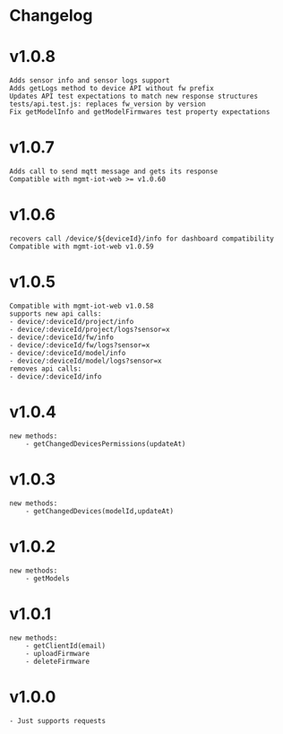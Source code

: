 # Changelog

# v1.0.8
	Adds sensor info and sensor logs support
	Adds getLogs method to device API without fw prefix
	Updates API test expectations to match new response structures
	tests/api.test.js: replaces fw_version by version
	Fix getModelInfo and getModelFirmwares test property expectations

# v1.0.7
	Adds call to send mqtt message and gets its response
	Compatible with mgmt-iot-web >= v1.0.60

# v1.0.6
	recovers call /device/${deviceId}/info for dashboard compatibility
	Compatible with mgmt-iot-web v1.0.59

# v1.0.5
	Compatible with mgmt-iot-web v1.0.58
	supports new api calls:
	- device/:deviceId/project/info
	- device/:deviceId/project/logs?sensor=x
	- device/:deviceId/fw/info
	- device/:deviceId/fw/logs?sensor=x
	- device/:deviceId/model/info
	- device/:deviceId/model/logs?sensor=x
	removes api calls:
	- device/:deviceId/info

# v1.0.4
	new methods:
		- getChangedDevicesPermissions(updateAt)

# v1.0.3
	new methods:
		- getChangedDevices(modelId,updateAt)

# v1.0.2
	new methods:
		- getModels

# v1.0.1
	new methods:
		- getClientId(email)
		- uploadFirmware
		- deleteFirmware

# v1.0.0
	- Just supports requests
